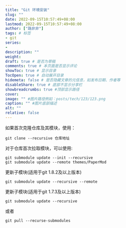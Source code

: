 ```yaml
---
title: "Git 环境安装"
slug: ""
date: 2022-09-15T10:57:49+08:00
lastmod: 2022-09-15T10:57:49+08:00
author: ["路非非"]
tags: # 标签
- git
series:
-
description: ""
weight:
draft: true # 是否为草稿
comments: true # 本页面是否显示评论
showToc: true # 显示目录
TocOpen: true # 自动展开目录
hidemeta: false # 是否隐藏文章的元信息，如发布日期、作者等
disableShare: true # 底部不显示分享栏
showbreadcrumbs: true #顶部显示路径
cover:
image: "" #图片路径例如：posts/tech/123/123.png
caption: "" #图片底部描述
alt: ""
relative: false
---
```


如果首次克隆仓库及其模块，使用：
```shell
git clone --recursive 仓库地址
```

对于仓库首次拉取模块，可以使用:
```shell
git submodule update --init --recursive
git submodule update --remote themes/PaperMod

```
更新子模块(适用于git 1.8.2及以上版本)
```shell
git submodule update --recursive --remote
```
更新子模块(适用于git 1.7.3及以上版本)
```shell
git submodule update --recursive
```

或者
```shell
git pull --recurse-submodules
```


